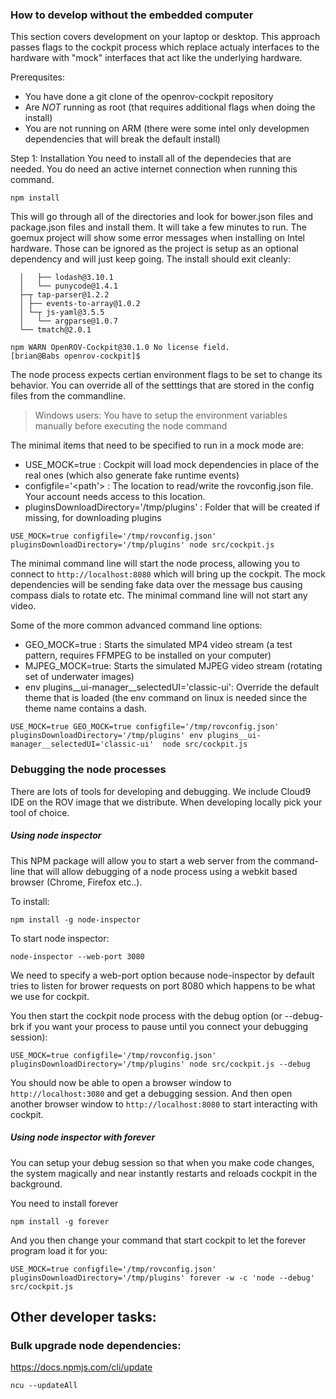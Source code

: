 ### How to develop without the embedded computer
This section covers development on your laptop or desktop.  This approach passes flags to the cockpit process which replace actualy interfaces to the hardware with "mock" interfaces that act like the underlying hardware.

Prerequsites:
* You have done a git clone of the openrov-cockpit repository
* Are *NOT* running as root (that requires additional flags when doing the install)
* You are not running on ARM (there were some intel only developmen dependencies that will break the default install)

Step 1: Installation
You need to install all of the dependecies that are needed.  You do need an active internet connection when running this command.

```
npm install
```

This will go through all of the directories and look for bower.json files and package.json files and install them.  It will take a few minutes to run.  The goemux project will show some error messages when installing on Intel hardware.  Those can be ignored as the project is setup as an optional dependency and will just keep going.  The install should exit cleanly:

```
  │   ├── lodash@3.10.1
  │   └── punycode@1.4.1
  ├─┬ tap-parser@1.2.2
  │ ├── events-to-array@1.0.2
  │ └─┬ js-yaml@3.5.5
  │   └── argparse@1.0.7
  └── tmatch@2.0.1

npm WARN OpenROV-Cockpit@30.1.0 No license field.
[brian@Babs openrov-cockpit]$
```

The node process expects certian environment flags to be set to change its behavior.  You can override all of the setttings that are stored in the config files from the commandline.

> Windows users: You have to setup the environment variables manually before executing the node command

The minimal items that need to be specified to run in a mock mode are:
* USE_MOCK=true : Cockpit will load mock dependencies in place of the real ones (which also generate fake runtime events)
* configfile='<path'> : The location to read/write the rovconfig.json file.  Your account needs access to this location.
* pluginsDownloadDirectory='/tmp/plugins' : Folder that will be created if missing, for downloading plugins

```
USE_MOCK=true configfile='/tmp/rovconfig.json' pluginsDownloadDirectory='/tmp/plugins' node src/cockpit.js
```

The minimal command line will start the node process, allowing you to connect to `http://localhost:8080` which will bring up the cockpit.  The mock dependencies will be sending fake data over the message bus causing compass dials to rotate etc.  The minimal command line will not start any video.

Some of the more common advanced command line options:
* GEO_MOCK=true : Starts the simulated MP4 video stream (a test pattern, requires FFMPEG to be installed on your computer)
* MJPEG_MOCK=true: Starts the simulated MJPEG video stream (rotating set of underwater images)
* env plugins__ui-manager__selectedUI='classic-ui': Override the default theme that is loaded  (the env command on linux is needed since the theme name contains a dash.

```
USE_MOCK=true GEO_MOCK=true configfile='/tmp/rovconfig.json' pluginsDownloadDirectory='/tmp/plugins' env plugins__ui-manager__selectedUI='classic-ui'  node src/cockpit.js
```

### Debugging the node processes
There are lots of tools for developing and debugging.  We include Cloud9 IDE on the ROV image that we distribute.  When developing locally pick your tool of choice.

##### Using node inspector
This NPM package will allow you to start a web server from the command-line that will allow debugging of a node process using a webkit based browser (Chrome, Firefox etc..).

To install:
```
npm install -g node-inspector
```

To start node inspector:

```
node-inspector --web-port 3080
```
We need to specify a web-port option because node-inspector by default tries to listen for brower requests on port 8080 which happens to be what we use for cockpit.

You then start the cockpit node process with the debug option (or --debug-brk if you want your process to pause until you connect your debugging session):

```
USE_MOCK=true configfile='/tmp/rovconfig.json' pluginsDownloadDirectory='/tmp/plugins' node src/cockpit.js --debug
```

You should now be able to open a browser window to `http://localhost:3080` and get a debugging session.  And then open another browser window to `http://localhost:8080` to start interacting with cockpit.

##### Using node inspector with forever
You can setup your debug session so that when you make code changes, the system magically and near instantly restarts and reloads cockpit in the background.

You need to install forever
```
npm install -g forever
```

And you then change your command that start cockpit to let the forever program load it for you:

```
USE_MOCK=true configfile='/tmp/rovconfig.json' pluginsDownloadDirectory='/tmp/plugins' forever -w -c 'node --debug' src/cockpit.js
```

## Other developer tasks:
### Bulk upgrade node dependencies:
https://docs.npmjs.com/cli/update

`ncu --updateAll`
